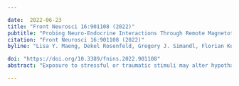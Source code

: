 ```yaml
---

date:  2022-06-23
title: "Front Neurosci 16:901108 (2022)"
pubtitle: "Probing Neuro-Endocrine Interactions Through Remote Magnetothermal Adrenal Stimulation"
citation: "Front Neurosci 16:901108 (2022)"
byline: "Lisa Y. Maeng, Dekel Rosenfeld, Gregory J. Simandl, Florian Koehler, Alexander W. Senko, Junsang Moon, **Georgios Varnavides**, Maria F. Murillo, Adriano E. Reimer, Aaron Wald, Polina Anikeeva, Alik S. Widge"

doi: "https://doi.org/10.3389/fnins.2022.901108"
abstract: "Exposure to stressful or traumatic stimuli may alter hypothalamic-pituitary-adrenal (HPA) axis and sympathoadrenal-medullary (SAM) reactivity. This altered reactivity may be a component or cause of mental illnesses. Dissecting these mechanisms requires tools to reliably probe HPA and SAM function, particularly the adrenal component, with temporal precision. We previously demonstrated magnetic nanoparticle (MNP) technology to remotely trigger adrenal hormone release by activating thermally sensitive ion channels. Here, we applied adrenal magnetothermal stimulation to probe stress-induced HPA axis and SAM changes. MNP and control nanoparticles were injected into the adrenal glands of outbred rats subjected to a tone-shock conditioning/extinction/recall paradigm. We measured MNP-triggered adrenal release before and after conditioning through physiologic (heart rate) and serum (epinephrine, corticosterone) markers. Aversive conditioning altered adrenal function, reducing corticosterone and blunting heart rate increases post-conditioning. MNP-based organ stimulation provides a novel approach to probing the function of SAM, HPA, and other neuro-endocrine axes and could help elucidate changes across stress and disease models."

---
```


